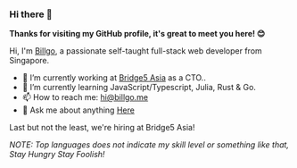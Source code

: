 ### Hi there 👋

**Thanks for visiting my GitHub profile, it's great to meet you here! 😊**  

Hi, I'm [Billgo](https://billgo.me), a passionate self-taught full-stack web developer from Singapore.

- 🔭 I’m currently working at [Bridge5 Asia](https://github.com/bridge5) as a CTO..
- 🌱 I’m currently learning JavaScript/Typescript, Julia, Rust & Go.
- 📫 How to reach me: hi@billgo.me
- 💬 Ask me about anything [Here](https://github.com/billgo/billgo/issues)

Last but not the least, we're hiring at Bridge5 Asia!

*NOTE: Top languages does not indicate my skill level or something like that, Stay Hungry Stay Foolish!*
